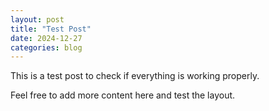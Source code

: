 ```yaml
---
layout: post
title: "Test Post"
date: 2024-12-27
categories: blog
---
```

This is a test post to check if everything is working properly. 

Feel free to add more content here and test the layout.

